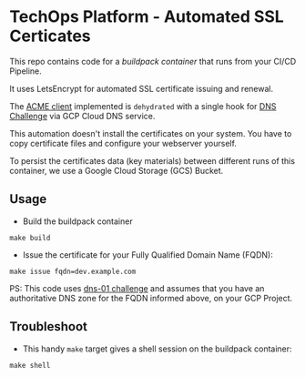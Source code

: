 # TechOps Platform - Automated SSL Certicates

This repo contains code for a _buildpack container_ that runs from your CI/CD Pipeline.

It uses LetsEncrypt for automated SSL certificate issuing and renewal.

The [ACME client](https://letsencrypt.org/docs/client-options/) implemented is `dehydrated` with a single hook for [DNS Challenge](https://github.com/lukas2511/dehydrated/blob/master/docs/dns-verification.md) via GCP Cloud DNS service.

This automation doesn't install the certificates on your system. You have to copy certificate files and configure your webserver yourself.

To persist the certificates data (key materials) between different runs of this container, we use a Google Cloud Storage (GCS) Bucket.

## Usage

- Build the buildpack container
```
make build
```

- Issue the certificate for your Fully Qualified Domain Name (FQDN):
```
make issue fqdn=dev.example.com
```
PS: This code uses [dns-01 challenge](https://github.com/lukas2511/dehydrated/blob/master/docs/dns-verification.md) and assumes that you have an authoritative DNS zone for the FQDN informed above, on your GCP Project.

## Troubleshoot

- This handy `make` target gives a shell session on the buildpack container:
```
make shell
```

